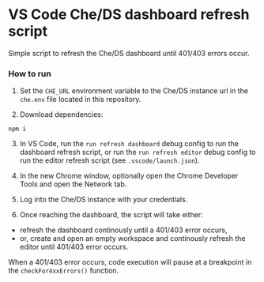 # VS Code Che/DS dashboard refresh script

Simple script to refresh the Che/DS dashboard until 401/403 errors occur.

### How to run
1. Set the `CHE_URL` environment variable to the Che/DS instance url in the `che.env` file located in this repository.

2. Download dependencies:
```
npm i
```

3. In VS Code, run the `run refresh dashboard` debug config to run the dashboard refresh script, or run the `run refresh editor` debug config to run the editor refresh script (see `.vscode/launch.json`).

4. In the new Chrome window, optionally open the Chrome Developer Tools and open the Network tab.

5. Log into the Che/DS instance with your credentials.

6. Once reaching the dashboard, the script will take either:
* refresh the dashboard continously until a 401/403 error occurs,
* or, create and open an empty workspace and continously refresh the editor until 401/403 error occurs.

When a 401/403 error occurs, code execution will pause at a breakpoint in the `checkFor4xxErrors()` function.
